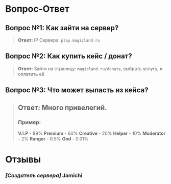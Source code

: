 <!-- # ВАЖНОЕ
## Инициализация
`git init` - Инициализация

## Commit

#### Создать Commit

`git commit -m "<ИМЯ КОМИТА>"` - Создать комит

#### Добавление файла(ов) в Commit

`git add <ИМЯ ФАЙЛА>` - Добавить файл в комит

`git add .` - Добавить ВСЕ файлы к комит


## Ветки

`git branch <ИМЯ ВЕТКИ>` - Создать ветку

#### Редактирование Ветки

`git branch -M <ИМЯ ВЕТКИ>` - Переименовать ТЕКУЩУЮ ветку

`git branch -D <ИМЯ ВЕТКИ>` - Удалить ветку

`git merge <ИМЯ ВЕТКИ (НЕ ТЕКУЩЕЙ)>` - Соеденить ветку с текущей веткой

#### Прочее про Ветки

`git checkout <ИМЯ УЖЕ СОЗДАННОЙ ВЕТКИ>` - Переключиться на ветку

`git checkout -b <ИМЯ НЕ СОЗДАННОЙ ВЕТКИ>` - Создать ветку, и сразу пернключиться на неё

ЕСТЬ ФАЙЛ `.gitignore`, КОТОРЫЙ ЗАПРЕЩЯЕТ КОМИТУ, ДОСТУП К УКАЗАННЫМ ПАПКАМ И ФАЙЛАМ

## Клонирование

`git clone <ССЫЛКА>` - Клонировать репозиторый в текущую папку

## Получение файлов

`git pull` - Получить все файлы из репозитория

# Репозиторий и Пушь

`git remote add origin https://github.com/<ПОЛЬЗОВАТЕЛЬ>/<ИМЯ РЕПОЗИТОРИИ>.git` - Указываем на какой репозиторий разсчитывать

`git push -u origin <ИМЯ ВЕТКИ>` - Делпем PUSH определённой ветки

# Консоль (Полезные команды)

| Команда         | Описание команды            |
| ----------------|:---------------------------:|
| `git --version` | Просмотреть команды         |
| `ls (dir)`      | Список текущик папок/файлов |
| `cd`            | Изменить директорию         |
| `mkdir`         | Создать директорию/папку    |

# Пример добавления (Личное)

| Команда                           | Описание команды            |
| ----------------------------------|:----------------------------|
| `git add .`                       | Добавляем файлы в Commit    |
| `git commit -m "Обновлён Readme"` | Делаем Commit               |
| `git push -u origin master`       | Пушим в репозиторий         | -->

# Вопрос-Ответ
## Вопрос №1: Как зайти на сервер?
> **Ответ:** IP Сервера: `play.magicland.ru`

## Вопрос №2: Как купить кейс / донат?
> **Ответ:** Зайти на страницу: `magicland.ru/donate`, выбрать услугу, и оплатить её

## Вопрос №3: Что может выпасть из кейса?
> **Ответ:** Много привелегий.
> ---
> ### Пример:
> **V.I.P** - 89%
> **Premium** - 60%
> **Creative** - 20%
> **Helper** - 10%
> **Moderator** - 2%
> **Ranger** - 0.5%
> **God** - 0.01%

# Отзывы
### *[Создатель сервера]* Jamichi
